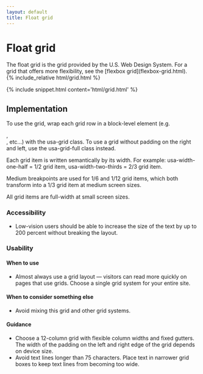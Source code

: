 ```yaml
---
layout: default
title: Float grid
---
```


# Float grid

<div class="va-introtext" markdown="1">
The float grid is the grid provided by the U.S. Web Design System. For a grid that offers more flexibility, see the [flexbox grid](flexbox-grid.html).
</div>

<div class="site-showcase">
{% include_relative html/grid.html %}
</div>

{% include snippet.html content='html/grid.html' %}



## Implementation

To use the grid, wrap each grid row in a block-level element (e.g. <section>, <div>, etc...) with the usa-grid class. To use a grid without padding on the right and left, use the usa-grid-full class instead.

Each grid item is written semantically by its width. For example: usa-width-one-half = 1/2 grid item, usa-width-two-thirds = 2/3 grid item.

Medium breakpoints are used for 1/6 and 1/12 grid items, which both transform into a 1/3 grid item at medium screen sizes.

All grid items are full-width at small screen sizes.

### Accessibility

- Low-vision users should be able to increase the size of the text by up to 200 percent without breaking the layout.

### Usability

#### When to use

- Almost always use a grid layout — visitors can read more quickly on pages that use grids. Choose a single grid system for your entire site.

#### When to consider something else

- Avoid mixing this grid and other grid systems.

#### Guidance

- Choose a 12-column grid with flexible column widths and fixed gutters. The width of the padding on the left and right edge of the grid depends on device size.
- Avoid text lines longer than 75 characters. Place text in narrower grid boxes to keep text lines from becoming too wide.

